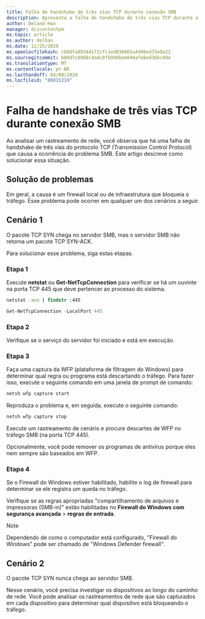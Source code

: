 ```yaml
---
title: Falha de handshake de três vias TCP durante conexão SMB
description: Apresenta a falha de handshake de três vias TCP durante a conexão SMB.
author: Deland-Han
manager: dcscontentpm
ms.topic: article
ms.author: delhan
ms.date: 12/25/2019
ms.openlocfilehash: cb88fa89344172cfc1ed036865a4496ed73e9a22
ms.sourcegitcommit: b00d7c8968c4adc8f699dbee694afe6ed36bc9de
ms.translationtype: MT
ms.contentlocale: pt-BR
ms.lasthandoff: 04/08/2020
ms.locfileid: "80815319"
---
```

# <a name="tcp-three-way-handshake-failure-during-smb-connection"></a>Falha de handshake de três vias TCP durante conexão SMB

Ao analisar um rastreamento de rede, você observa que há uma falha de handshake de três vias do protocolo TCP (Transmission Control Protocol) que causa a ocorrência do problema SMB. Este artigo descreve como solucionar essa situação.

## <a name="troubleshooting"></a>Solução de problemas

Em geral, a causa é um firewall local ou de infraestrutura que bloqueia o tráfego. Esse problema pode ocorrer em qualquer um dos cenários a seguir.

## <a name="scenario-1"></a>Cenário 1

O pacote TCP SYN chega no servidor SMB, mas o servidor SMB não retorna um pacote TCP SYN-ACK.

Para solucionar esse problema, siga estas etapas.

### <a name="step-1"></a>Etapa 1

Execute **netstat** ou **Get-NetTcpConnection** para verificar se há um ouvinte na porta TCP 445 que deve pertencer ao processo do sistema.

```cmd
netstat -ano | findstr :445
```

```PowerShell
Get-NetTcpConnection -LocalPort 445
```

### <a name="step-2"></a>Etapa 2

Verifique se o serviço do servidor foi iniciado e está em execução.

### <a name="step-3"></a>Etapa 3

Faça uma captura da WFP (plataforma de filtragem do Windows) para determinar qual regra ou programa está descartando o tráfego. Para fazer isso, execute o seguinte comando em uma janela de prompt de comando:

```cmd
netsh wfp capture start
```

Reproduza o problema e, em seguida, execute o seguinte comando:

```cmd
netsh wfp capture stop
```

Execute um rastreamento de cenário e procure descartes de WFP no tráfego SMB (na porta TCP 445).

Opcionalmente, você pode remover os programas de antivírus porque eles nem sempre são baseados em WFP.

### <a name="step-4"></a>Etapa 4

Se o Firewall do Windows estiver habilitado, habilite o log de firewall para determinar se ele registra um queda no tráfego.

Verifique se as regras apropriadas "compartilhamento de arquivos e impressoras (SMB-in)" estão habilitadas no **Firewall do Windows com segurança avançada** \> **regras de entrada**.

> [!NOTE]
> Dependendo de como o computador está configurado, "Firewall do Windows" pode ser chamado de "Windows Defender firewall".

## <a name="scenario-2"></a>Cenário 2

O pacote TCP SYN nunca chega ao servidor SMB.

Nesse cenário, você precisa investigar os dispositivos ao longo do caminho de rede. Você pode analisar os rastreamentos de rede que são capturados em cada dispositivo para determinar qual dispositivo está bloqueando o tráfego.
